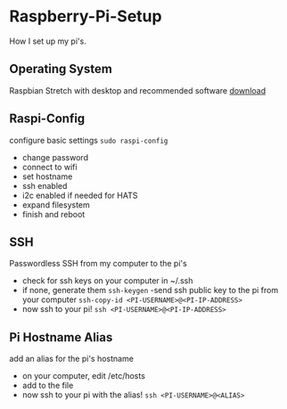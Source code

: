 # Raspberry-Pi-Setup
How I set up my pi's.

## Operating System
Raspbian Stretch with desktop and recommended software
[download](https://www.raspberrypi.org/downloads/raspbian/)

## Raspi-Config
configure basic settings
`sudo raspi-config`
- change password
- connect to wifi
- set hostname
- ssh enabled
- i2c enabled if needed for HATS
- expand filesystem
- finish and reboot

## SSH
Passwordless SSH from my computer to the pi's
- check for ssh keys on your computer in ~/.ssh
- if none, generate them
`ssh-keygen`
-send ssh public key to the pi from your computer
`ssh-copy-id <PI-USERNAME>@<PI-IP-ADDRESS>`
- now ssh to your pi!
`ssh <PI-USERNAME>@<PI-IP-ADDRESS>`

## Pi Hostname Alias
add an alias for the pi's hostname
- on your computer, edit /etc/hosts
- add <PI-IP-ADRESS> <ALIAS> to the file
- now ssh to your pi with the alias!
`ssh <PI-USERNAME>@<ALIAS>`
